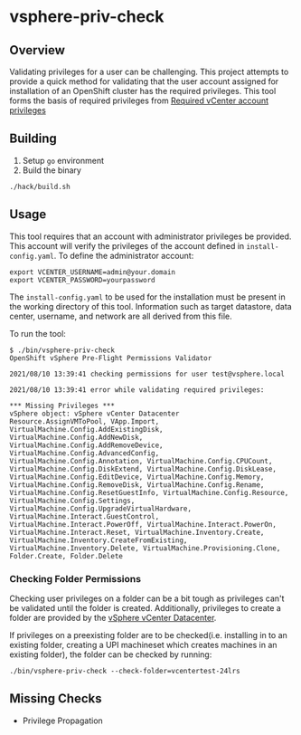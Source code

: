 # vsphere-priv-check

## Overview

Validating privileges for a user can be challenging.  This project attempts to provide a quick method for validating that the user account assigned for installation of an OpenShift cluster has the required privileges.  This tool forms the basis of required privileges from [Required vCenter account privileges](https://docs.openshift.com/container-platform/latest/installing/installing_vsphere/installing-vsphere-installer-provisioned.html#installation-vsphere-installer-infra-requirements-account_installing-vsphere-installer-provisioned)

## Building

1. Setup `go` environment
2. Build the binary
~~~
./hack/build.sh
~~~

## Usage

This tool requires that an account with administrator privileges be provided.  This account will verify the privileges of the account defined in `install-config.yaml`.  To define the administrator account:

~~~
export VCENTER_USERNAME=admin@your.domain
export VCENTER_PASSWORD=yourpassword
~~~

The `install-config.yaml` to be used for the installation must be present in the working directory of this tool.  Information such as target datastore, data center, username, and network are all derived from this file.  

To run the tool:

~~~
$ ./bin/vsphere-priv-check
OpenShift vSphere Pre-Flight Permissions Validator

2021/08/10 13:39:41 checking permissions for user test@vsphere.local

2021/08/10 13:39:41 error while validating required privileges:

*** Missing Privileges ***
vSphere object: vSphere vCenter Datacenter
Resource.AssignVMToPool, VApp.Import, VirtualMachine.Config.AddExistingDisk, VirtualMachine.Config.AddNewDisk, VirtualMachine.Config.AddRemoveDevice, VirtualMachine.Config.AdvancedConfig, VirtualMachine.Config.Annotation, VirtualMachine.Config.CPUCount, VirtualMachine.Config.DiskExtend, VirtualMachine.Config.DiskLease, VirtualMachine.Config.EditDevice, VirtualMachine.Config.Memory, VirtualMachine.Config.RemoveDisk, VirtualMachine.Config.Rename, VirtualMachine.Config.ResetGuestInfo, VirtualMachine.Config.Resource, VirtualMachine.Config.Settings, VirtualMachine.Config.UpgradeVirtualHardware, VirtualMachine.Interact.GuestControl, VirtualMachine.Interact.PowerOff, VirtualMachine.Interact.PowerOn, VirtualMachine.Interact.Reset, VirtualMachine.Inventory.Create, VirtualMachine.Inventory.CreateFromExisting, VirtualMachine.Inventory.Delete, VirtualMachine.Provisioning.Clone, Folder.Create, Folder.Delete
~~~

### Checking Folder Permissions

Checking user privileges on a folder can be a bit tough as privileges can't be validated until the folder is created.  Additionally, privileges to create a folder are provided by the [vSphere vCenter Datacenter](https://docs.openshift.com/container-platform/latest/installing/installing_vsphere/installing-vsphere-installer-provisioned.html#installation-vsphere-installer-infra-requirements-account_installing-vsphere-installer-provisioned).

If privileges on a preexisting folder are to be checked(i.e. installing in to an existing folder, creating a UPI machineset which creates machines in an existing folder), the folder can be checked by running:

~~~
./bin/vsphere-priv-check --check-folder=vcentertest-24lrs
~~~

## Missing Checks
- Privilege Propagation
